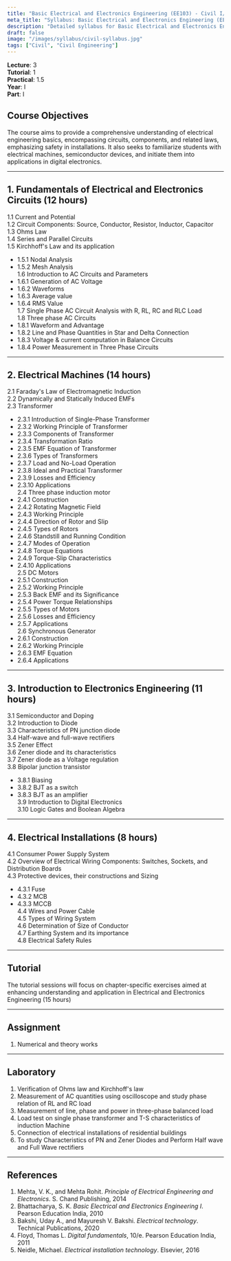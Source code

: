 ```yaml
---
title: "Basic Electrical and Electronics Engineering (EE103) - Civil I/I Syllabus"
meta_title: "Syllabus: Basic Electrical and Electronics Engineering (EE103) - Civil Year 1 Part 1 | IOE Notes"
description: "Detailed syllabus for Basic Electrical and Electronics Engineering (EE103), a first year, first part subject in the IOE Civil Engineering program."
draft: false
image: "/images/syllabus/civil-syllabus.jpg"
tags: ["Civil", "Civil Engineering"]
---
```


**Lecture**: 3  
**Tutorial**: 1  
**Practical**: 1.5  
**Year**: I  
**Part**: I  

## Course Objectives

The course aims to provide a comprehensive understanding of electrical engineering basics, encompassing circuits, components, and related laws, emphasizing safety in installations. It also seeks to familiarize students with electrical machines, semiconductor devices, and initiate them into applications in digital electronics.

---

## 1. Fundamentals of Electrical and Electronics Circuits (12 hours)

1.1 Current and Potential  
1.2 Circuit Components: Source, Conductor, Resistor, Inductor, Capacitor  
1.3 Ohms Law  
1.4 Series and Parallel Circuits  
1.5 Kirchhoff's Law and its application  
  - 1.5.1 Nodal Analysis  
  - 1.5.2 Mesh Analysis  
1.6 Introduction to AC Circuits and Parameters  
  - 1.6.1 Generation of AC Voltage  
  - 1.6.2 Waveforms  
  - 1.6.3 Average value  
  - 1.6.4 RMS Value  
1.7 Single Phase AC Circuit Analysis with R, RL, RC and RLC Load  
1.8 Three phase AC Circuits  
  - 1.8.1 Waveform and Advantage  
  - 1.8.2 Line and Phase Quantities in Star and Delta Connection  
  - 1.8.3 Voltage & current computation in Balance Circuits  
  - 1.8.4 Power Measurement in Three Phase Circuits  

---

## 2. Electrical Machines (14 hours)

2.1 Faraday's Law of Electromagnetic Induction  
2.2 Dynamically and Statically Induced EMFs  
2.3 Transformer  
  - 2.3.1 Introduction of Single-Phase Transformer  
  - 2.3.2 Working Principle of Transformer  
  - 2.3.3 Components of Transformer  
  - 2.3.4 Transformation Ratio  
  - 2.3.5 EMF Equation of Transformer  
  - 2.3.6 Types of Transformers  
  - 2.3.7 Load and No-Load Operation  
  - 2.3.8 Ideal and Practical Transformer  
  - 2.3.9 Losses and Efficiency  
  - 2.3.10 Applications  
2.4 Three phase induction motor  
  - 2.4.1 Construction  
  - 2.4.2 Rotating Magnetic Field  
  - 2.4.3 Working Principle  
  - 2.4.4 Direction of Rotor and Slip  
  - 2.4.5 Types of Rotors  
  - 2.4.6 Standstill and Running Condition  
  - 2.4.7 Modes of Operation  
  - 2.4.8 Torque Equations  
  - 2.4.9 Torque-Slip Characteristics  
  - 2.4.10 Applications  
2.5 DC Motors  
  - 2.5.1 Construction  
  - 2.5.2 Working Principle  
  - 2.5.3 Back EMF and its Significance  
  - 2.5.4 Power Torque Relationships  
  - 2.5.5 Types of Motors  
  - 2.5.6 Losses and Efficiency  
  - 2.5.7 Applications  
2.6 Synchronous Generator  
  - 2.6.1 Construction  
  - 2.6.2 Working Principle  
  - 2.6.3 EMF Equation  
  - 2.6.4 Applications  

---

## 3. Introduction to Electronics Engineering (11 hours)

3.1 Semiconductor and Doping  
3.2 Introduction to Diode  
3.3 Characteristics of PN junction diode  
3.4 Half-wave and full-wave rectifiers  
3.5 Zener Effect  
3.6 Zener diode and its characteristics  
3.7 Zener diode as a Voltage regulation  
3.8 Bipolar junction transistor  
  - 3.8.1 Biasing  
  - 3.8.2 BJT as a switch  
  - 3.8.3 BJT as an amplifier  
3.9 Introduction to Digital Electronics  
3.10 Logic Gates and Boolean Algebra  

---

## 4. Electrical Installations (8 hours)

4.1 Consumer Power Supply System  
4.2 Overview of Electrical Wiring Components: Switches, Sockets, and Distribution Boards  
4.3 Protective devices, their constructions and Sizing  
  - 4.3.1 Fuse  
  - 4.3.2 MCB  
  - 4.3.3 MCCB  
4.4 Wires and Power Cable  
4.5 Types of Wiring System  
4.6 Determination of Size of Conductor  
4.7 Earthing System and its importance  
4.8 Electrical Safety Rules  

---

## Tutorial

The tutorial sessions will focus on chapter-specific exercises aimed at enhancing understanding and application in Electrical and Electronics Engineering (15 hours)

---

## Assignment

1. Numerical and theory works

---

## Laboratory

1. Verification of Ohms law and Kirchhoff's law  
2. Measurement of AC quantities using oscilloscope and study phase relation of RL and RC load  
3. Measurement of line, phase and power in three-phase balanced load  
4. Load test on single phase transformer and T-S characteristics of induction Machine  
5. Connection of electrical installations of residential buildings  
6. To study Characteristics of PN and Zener Diodes and Perform Half wave and Full Wave rectifiers  

---

## References

1. Mehta, V. K., and Mehta Rohit. *Principle of Electrical Engineering and Electronics*. S. Chand Publishing, 2014  
2. Bhattacharya, S. K. *Basic Electrical and Electronics Engineering I*. Pearson Education India, 2010  
3. Bakshi, Uday A., and Mayuresh V. Bakshi. *Electrical technology*. Technical Publications, 2020  
4. Floyd, Thomas L. *Digital fundamentals*, 10/e. Pearson Education India, 2011  
5. Neidle, Michael. *Electrical installation technology*. Elsevier, 2016  